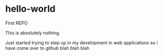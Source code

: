 hello-world
===========

First REPO

This is absolutely nothing.

Just started trying to step up in my development in web applications so i have come over to github blah blah blah

